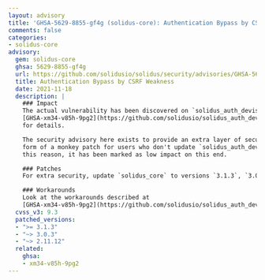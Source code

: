 ```yaml
---
layout: advisory
title: 'GHSA-5629-8855-gf4g (solidus-core): Authentication Bypass by CSRF Weakness'
comments: false
categories:
- solidus-core
advisory:
  gem: solidus-core
  ghsa: 5629-8855-gf4g
  url: https://github.com/solidusio/solidus/security/advisories/GHSA-5629-8855-gf4g
  title: Authentication Bypass by CSRF Weakness
  date: 2021-11-18
  description: |
    ### Impact
    The actual vulnerability has been discovered on `solidus_auth_devise`. See
    [GHSA-xm34-v85h-9pg2](https://github.com/solidusio/solidus_auth_devise/security/advisories/GHSA-xm34-v85h-9pg2)
    for details.

    The security advisory here exists to provide an extra layer of security in the
    form of a monkey patch for users who don't update `solidus_auth_devise`. For
    this reason, it has been marked as low impact on this end.

    ### Patches
    For extra security, update `solidus_core` to versions `3.1.3`, `3.0.3` or `2.11.12`.

    ### Workarounds
    Look at the workarounds described at
    [GHSA-xm34-v85h-9pg2](https://github.com/solidusio/solidus_auth_devise/security/advisories/GHSA-xm34-v85h-9pg2).
  cvss_v3: 9.3
  patched_versions:
  - ">= 3.1.3"
  - "~> 3.0.3"
  - "~> 2.11.12"
  related:
    ghsa:
    - xm34-v85h-9pg2
---
```

